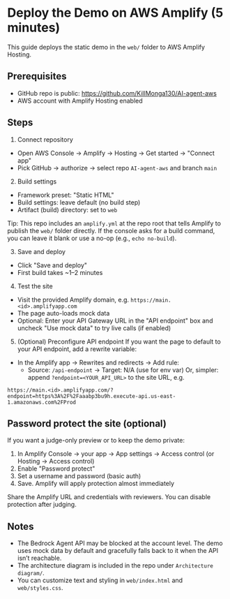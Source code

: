 # Deploy the Demo on AWS Amplify (5 minutes)

This guide deploys the static demo in the `web/` folder to AWS Amplify Hosting.

## Prerequisites
- GitHub repo is public: https://github.com/KillMonga130/AI-agent-aws
- AWS account with Amplify Hosting enabled

## Steps

1) Connect repository
- Open AWS Console → Amplify → Hosting → Get started → "Connect app"
- Pick GitHub → authorize → select repo `AI-agent-aws` and branch `main`

2) Build settings
- Framework preset: "Static HTML"
- Build settings: leave default (no build step)
- Artifact (build) directory: set to `web`

Tip: This repo includes an `amplify.yml` at the repo root that tells Amplify to publish the `web/` folder directly. If the console asks for a build command, you can leave it blank or use a no-op (e.g., `echo no-build`).

3) Save and deploy
- Click "Save and deploy"
- First build takes ~1–2 minutes

4) Test the site
- Visit the provided Amplify domain, e.g. `https://main.<id>.amplifyapp.com`
- The page auto-loads mock data
- Optional: Enter your API Gateway URL in the "API endpoint" box and uncheck "Use mock data" to try live calls (if enabled)

5) (Optional) Preconfigure API endpoint
If you want the page to default to your API endpoint, add a rewrite variable:
- In the Amplify app → Rewrites and redirects → Add rule:
  - Source: `/api-endpoint` → Target: N/A (use for env var)
Or, simpler: append `?endpoint=<YOUR_API_URL>` to the site URL, e.g.
```
https://main.<id>.amplifyapp.com/?endpoint=https%3A%2F%2Faaabp3bu9h.execute-api.us-east-1.amazonaws.com%2FProd
```

## Password protect the site (optional)
If you want a judge-only preview or to keep the demo private:

1) In Amplify Console → your app → App settings → Access control (or Hosting → Access control)
2) Enable "Password protect"
3) Set a username and password (basic auth)
4) Save. Amplify will apply protection almost immediately

Share the Amplify URL and credentials with reviewers. You can disable protection after judging.

## Notes
- The Bedrock Agent API may be blocked at the account level. The demo uses mock data by default and gracefully falls back to it when the API isn’t reachable.
- The architecture diagram is included in the repo under `Architecture diagram/`.
- You can customize text and styling in `web/index.html` and `web/styles.css`.
